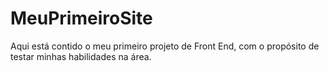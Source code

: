 # MeuPrimeiroSite
Aqui está contido o meu primeiro projeto de Front End, com o propósito de testar minhas habilidades na área.
